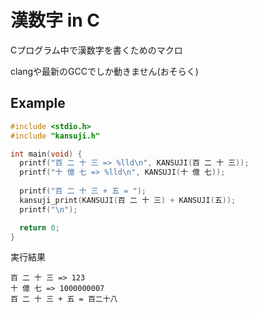 # 漢数字 in C

Cプログラム中で漢数字を書くためのマクロ

clangや最新のGCCでしか動きません(おそらく)

## Example

```c
#include <stdio.h>
#include "kansuji.h"

int main(void) {
  printf("百 二 十 三 => %lld\n", KANSUJI(百 二 十 三));
  printf("十 億 七 => %lld\n", KANSUJI(十 億 七));
  
  printf("百 二 十 三 + 五 = ");
  kansuji_print(KANSUJI(百 二 十 三) + KANSUJI(五));
  printf("\n");

  return 0;
}
```

実行結果
```
百 二 十 三 => 123
十 億 七 => 1000000007
百 二 十 三 + 五 = 百二十八
```
